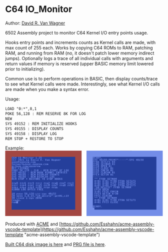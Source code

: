 # C64 IO_Monitor #

Author: [David R. Van Wagner](http://techwithdave.davevw.com "David R. Van Wagner")

6502 Assembly project to monitor C64 Kernel I/O entry points usage.

Hooks entry points and increments counts as Kernel calls are made, 
with max count of 255 each.  Works by copying C64 ROMs to RAM, 
patching RAM, and running from RAM (no, it doesn't patch lower 
memory indirect jumps).  Optionally logs a trace of all individual
calls with arguments and return values if memory is reserved
(upper BASIC memory limit lowered prior to initializing).

Common use is to perform operations in BASIC, then display
counts/trace to see what Kernel calls were made.  Interestingly,
see what Kernel I/O calls are made when you make a syntax error.

Usage:

    LOAD "0:*",8,1
    POKE 56,128 : REM RESERVE 8K FOR LOG
    NEW
    SYS 49152 : REM INITIALIZE HOOKS
    SYS 49155 : DISPLAY COUNTS
    SYS 49158 : DISPLAY LOG
    REM STOP + RESTORE TO STOP

Example:
![Example screenshot](c64-io_monitor.png)

Produced with [ACME](https://sourceforge.net/projects/acme-crossass/ "ACME Cross-Assembler") and [https://github.com/Esshahn/acme-assembly-vscode-template](https://github.com/Esshahn/acme-assembly-vscode-template "acme-assembly-vscode-template")

[Built C64 disk image is here](https://github.com/davervw/c64-io_monitor/raw/main/build/io_monitor.d64) and [PRG file is here](https://github.com/davervw/c64-io_monitor/raw/main/build/io_monitor.prg).
